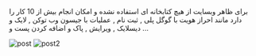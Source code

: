  برای ظاهر وبسایت از هیچ کتابخانه ای استفاده نشده و امکان انجام بیش از 10 کار را دارد مانند احراز هویت با گوگل پلی , ثبت نام , عملیات با جیسون وب توکن , لایک و 
دیسلایک , ویرایش , پاک و اضافه کردن پست و ...

![post](https://user-images.githubusercontent.com/94756062/182465175-5c130db3-bc7c-411c-a173-498ffa322c82.png)
![post2](https://user-images.githubusercontent.com/94756062/182465437-34961d58-8da8-4d26-9a3a-be6338a82cd9.png)
